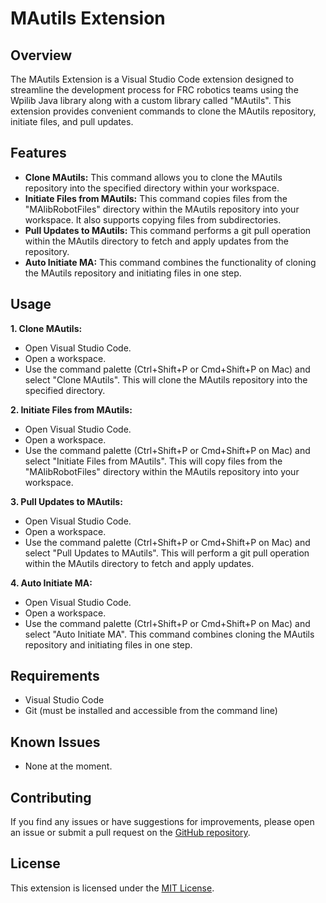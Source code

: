 # MAutils Extension

## Overview
The MAutils Extension is a Visual Studio Code extension designed to streamline the development process for FRC robotics teams using the Wpilib Java library along with a custom library called "MAutils". This extension provides convenient commands to clone the MAutils repository, initiate files, and pull updates.

## Features
* **Clone MAutils:** This command allows you to clone the MAutils repository into the specified directory within your workspace.
* **Initiate Files from MAutils:** This command copies files from the "MAlibRobotFiles" directory within the MAutils repository into your workspace. It also supports copying files from subdirectories.
* **Pull Updates to MAutils:** This command performs a git pull operation within the MAutils directory to fetch and apply updates from the repository.
* **Auto Initiate MA:** This command combines the functionality of cloning the MAutils repository and initiating files in one step.

## Usage
**1. Clone MAutils:**
* Open Visual Studio Code.
* Open a workspace.
* Use the command palette (Ctrl+Shift+P or Cmd+Shift+P on Mac) and select "Clone MAutils". This will clone the MAutils repository into the specified directory.

**2. Initiate Files from MAutils:**
* Open Visual Studio Code.
* Open a workspace.
* Use the command palette (Ctrl+Shift+P or Cmd+Shift+P on Mac) and select "Initiate Files from MAutils". This will copy files from the "MAlibRobotFiles" directory within the MAutils repository into your workspace.

**3. Pull Updates to MAutils:**
* Open Visual Studio Code.
* Open a workspace.
* Use the command palette (Ctrl+Shift+P or Cmd+Shift+P on Mac) and select "Pull Updates to MAutils". This will perform a git pull operation within the MAutils directory to fetch and apply updates.

**4. Auto Initiate MA:**
* Open Visual Studio Code.
* Open a workspace.
* Use the command palette (Ctrl+Shift+P or Cmd+Shift+P on Mac) and select "Auto Initiate MA". This command combines cloning the MAutils repository and initiating files in one step.

## Requirements
* Visual Studio Code
* Git (must be installed and accessible from the command line)

## Known Issues
* None at the moment.

## Contributing
If you find any issues or have suggestions for improvements, please open an issue or submit a pull request on the [GitHub repository](https://github.com/AsafMeizner/MAutils-Extention).

## License
This extension is licensed under the [MIT License](https://github.com/AsafMeizner/MAutils-Extention/blob/master/LICENSE).

